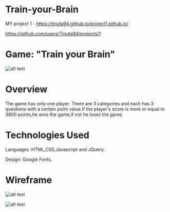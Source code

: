 # Train-your-Brain

MY  project 1 - https://tinuta94.github.io/project1.github.io/


https://github.com/users/Tinuta94/projects/1


 # Game: "Train your Brain"

![alt text](https://github.com/Tinuta94/project1.github.io/blob/master/Screen%20Shot%202019-08-12%20at%2010.59.33%20AM.png)

# Overview
The game has only one player.
There are 3 categories and each has 3 questions with a certain point value.If the player's score is more or equal to 3800 points,he wins the game,if not he loses the game.


# Technologies Used
Languages :HTML,CSS,Javascript and JQuery.


Design: Google Fonts.

# Wireframe
![alt text](https://github.com/Tinuta94/project1.github.io/blob/master/IMG_1779.jpg)

![alt text](https://github.com/Tinuta94/project1.github.io/blob/master/IMG_1778.jpg)
